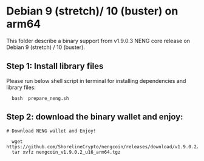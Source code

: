 # Debian 9 (stretch)/ 10 (buster) on arm64

This folder describe a binary support from v1.9.0.3 NENG core release on Debian 9 (stretch) / 10 (buster).

## Step 1: Install library files
Please run below shell script in terminal for installing dependencies and library files:
```
  bash  prepare_neng.sh
```

## Step 2: download the binary wallet and enjoy:
```
# Download NENG wallet and Enjoy!

  wget  https://github.com/ShorelineCrypto/nengcoin/releases/download/v1.9.0.2/nengcoin_v1.9.0.2_u16_arm64.tgz
  tar xvfz nengcoin_v1.9.0.2_u16_arm64.tgz
```
